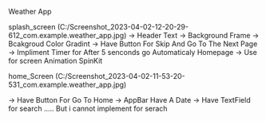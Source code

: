 
Weather App

   splash_screen
(C:/Screenshot_2023-04-02-12-20-29-612_com.example.weather_app.jpg)
-> Header Text
-> Background Frame
-> Bcakgroud Color Gradint
-> Have Button For Skip And Go To The Next Page
-> Impliment Timer for After 5 senconds go Automaticaly Homepage
-> Use for screen Animation SpinKit 



  home_Screen
  (C:/Screenshot_2023-04-02-11-53-20-531_com.example.weather_app.jpg)

-> Have Button For Go To Home 
-> AppBar Have A Date
-> Have TextField for search  ..... But i cannot implement for serach
